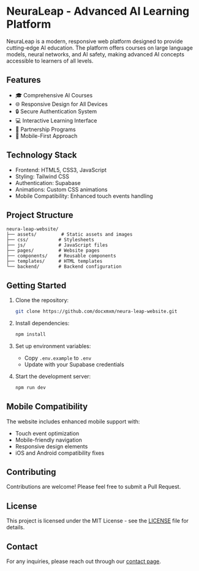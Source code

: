 # NeuraLeap - Advanced AI Learning Platform

NeuraLeap is a modern, responsive web platform designed to provide cutting-edge AI education. The platform offers courses on large language models, neural networks, and AI safety, making advanced AI concepts accessible to learners of all levels.

## Features

- 🎓 Comprehensive AI Courses
- 🌐 Responsive Design for All Devices
- 🔒 Secure Authentication System
- 💻 Interactive Learning Interface
- 🤝 Partnership Programs
- 📱 Mobile-First Approach

## Technology Stack

- Frontend: HTML5, CSS3, JavaScript
- Styling: Tailwind CSS
- Authentication: Supabase
- Animations: Custom CSS animations
- Mobile Compatibility: Enhanced touch events handling

## Project Structure

```
neura-leap-website/
├── assets/         # Static assets and images
├── css/           # Stylesheets
├── js/            # JavaScript files
├── pages/         # Website pages
├── components/    # Reusable components
├── templates/     # HTML templates
└── backend/       # Backend configuration
```

## Getting Started

1. Clone the repository:
   ```bash
   git clone https://github.com/docxmxm/neura-leap-website.git
   ```

2. Install dependencies:
   ```bash
   npm install
   ```

3. Set up environment variables:
   - Copy `.env.example` to `.env`
   - Update with your Supabase credentials

4. Start the development server:
   ```bash
   npm run dev
   ```

## Mobile Compatibility

The website includes enhanced mobile support with:
- Touch event optimization
- Mobile-friendly navigation
- Responsive design elements
- iOS and Android compatibility fixes

## Contributing

Contributions are welcome! Please feel free to submit a Pull Request.

## License

This project is licensed under the MIT License - see the [LICENSE](LICENSE) file for details.

## Contact

For any inquiries, please reach out through our [contact page](https://neuraleap.com/contact).